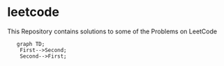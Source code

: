 # leetcode
This Repository contains solutions to some of the Problems on LeetCode

```mermaid
   graph TD;
    First-->Second;
    Second-->First;
```
